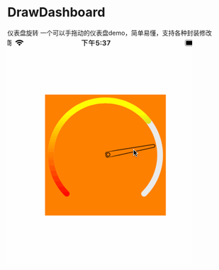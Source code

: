# DrawDashboard
仪表盘旋转
一个可以手拖动的仪表盘demo，简单易懂，支持各种封装修改
![image](https://github.com/cai3804007/DrawDashboard/blob/master/DrawDashboard/1.gif)
